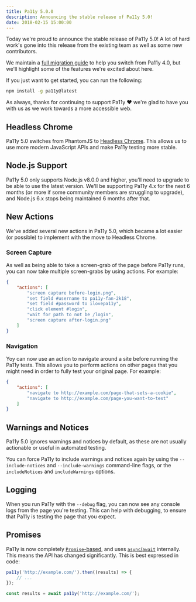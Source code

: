 ```yaml
---
title: Pa11y 5.0.0
description: Announcing the stable release of Pa11y 5.0!
date: 2018-02-15 15:00:00
---
```


Today we're proud to announce the stable release of Pa11y 5.0! A lot of hard work's gone into this release from the existing team as well as some new contributors.

We maintain a [full migration guide](https://github.com/pa11y/pa11y/blob/master/MIGRATION.md#migrating-from-40-to-50) to help you switch from Pa11y 4.0, but we'll highlight some of the features we're excited about here.

If you just want to get started, you can run the following:

```sh
npm install -g pa11y@latest
```

As always, thanks for continuing to support Pa11y :heart: we're glad to have you with us as we work towards a more accessible web.


## Headless Chrome

Pa11y 5.0 switches from PhantomJS to [Headless Chrome](https://developers.google.com/web/updates/2017/04/headless-chrome). This allows us to use more modern JavaScript APIs and make Pa11y testing more stable.


## Node.js Support

Pa11y 5.0 only supports Node.js v8.0.0 and higher, you'll need to upgrade to be able to use the latest version. We'll be supporting Pa11y 4.x for the next 6 months (or more if some community members are struggling to upgrade), and Node.js 6.x stops being maintained 6 months after that.


## New Actions

We've added several new actions in Pa11y 5.0, which became a lot easier (or possible) to implement with the move to Headless Chrome.

### Screen Capture

As well as being able to take a screen-grab of the page before Pa11y runs, you can now take multiple screen-grabs by using actions. For example:

```json
{
    "actions": [
        "screen capture before-login.png",
        "set field #username to pa11y-fan-2k18",
        "set field #password to ilovepa11y",
        "click element #login",
        "wait for path to not be /login",
        "screen capture after-login.png"
    ]
}
```

### Navigation

Yoy can now use an action to navigate around a site before running the Pa11y tests. This allows you to perform actions on other pages that you might need in order to fully test your original page. For example:

```json
{
    "actions": [
        "navigate to http://example.com/page-that-sets-a-cookie",
        "navigate to http://example.com/page-you-want-to-test"
    ]
}
```


## Warnings and Notices

Pa11y 5.0 ignores warnings and notices by default, as these are not usually actionable or useful in automated testing.

You can force Pa11y to include warnings and notices again by using the `--include-notices` and `--include-warnings` command-line flags, or the `includeNotices` and `includeWarnings` options.


## Logging

When you run Pa11y with the `--debug` flag, you can now see any console logs from the page you're testing. This can help with debugging, to ensure that Pa11y is testing the page that you expect.


## Promises

Pa11y is now completely [`Promise`-based](https://developer.mozilla.org/en/docs/Web/JavaScript/Reference/Global_Objects/Promise), and uses [`async`/`await`](https://developer.mozilla.org/en-US/docs/Web/JavaScript/Reference/Statements/async_function) internally. This means the API has changed significantly. This is best expressed in code:

```js
pa11y('http://example.com/').then((results) => {
    // ...
});
```

```js
const results = await pa11y('http://example.com/');
```
